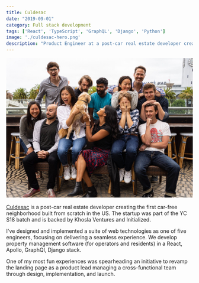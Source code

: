 ```yaml
---
title: Culdesac
date: "2019-09-01"
category: Full stack development
tags: ['React', 'TypeScript', 'GraphQL', 'Django', 'Python']
image: './culdesac-hero.png'
description: "Product Engineer at a post-car real estate developer creating the first car-free neighborhood built from scratch in the US."
---
```

![Culdesac team photo](./culdesac-team-photo.jpg)

[Culdesac](https://culdesac.com/) is a post-car real estate developer creating the first car-free neighborhood built from scratch in the US.
The startup was part of the YC S18 batch and is backed by Khosla Ventures and Initialized.

I've designed and implemented a suite of web technologies as one of five engineers, focusing on delivering a seamless experience.
We develop property management software (for operators and residents) in a React, Apollo, GraphQl, Django stack.

One of my most fun experiences was spearheading an initiative to revamp the landing page as a product lead managing a cross-functional team through design, implementation, and launch.

